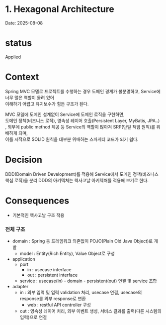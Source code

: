 # 1. Hexagonal Architecture
Date: 2025-08-08

# status
 Applied

# Context
Spring MVC 모델로 프로젝트를 수행하는 경우 도메인 경계가 불분명하고, Service에 너무 많은 역할이 몰려 있어<br>
이해하기 어렵고 유지보수가 힘든 구조가 된다. 
 
MVC 모델에 도메인 설계없이 Service에 도메인 로직을 구현하면, <br>
도메인 정책(비즈니스 로직), 영속성 레이어 호출(Persistent Layer, MyBatis, JPA..)
, 외부에 public method 제공 등 Service의 역할이 많아져 SRP(단일 책임 원칙)를 위배하게 되며,  
이를 시작으로 SOLID 원칙을 대부분 위배하는 스파게티 코드가 되기 쉽다. 

# Decision
DDD(Domain Driven Development)를 적용해 Service에서 도메인 정책(비즈니스 핵심 로직)을 분리
DDD의 아키텍처는 헥사고날 아키텍처를 적용해 보기로 한다.

# Consequences
- 기본적인 헥사고날 구조 적용

### 전체 구조
- domain : Spring 등 프레임워크 의존없이 POJO(Plain Old Java Object)로 개발
  - model : Entity(Rich Entity), Value Object로 구성
- application
  - port
    - in : usecase interface
    - out : persistent interface
  - service : usecase(in) - domain - persistent(out) 연결 및 service 조합  
- adapter
  - in : 외부 입력 및 입력 validation 처리, usecase 연결, usecase의 response를 외부 response로 변환
    - web : restful API controller 구성
  - out : 영속성 레이어 처리, 외부 이벤트 생성, 서비스 결과를 출력(다른 시스템의 입력)으로 연결

